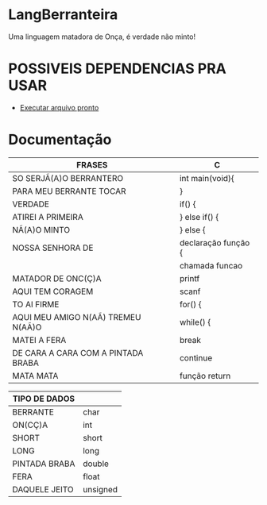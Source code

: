 # LangBerranteira
Uma linguagem matadora de Onça, é verdade não minto!

# POSSIVEIS DEPENDENCIAS PRA USAR
- [Executar arquivo pronto](https://nodejs.org/api/child_process.html#child_process_child_process_exec_command_options_callback)

# Documentação
|FRASES|C|
|---|---|
|SO SERJÃ(A)O BERRANTERO|int main(void){|
|PARA MEU BERRANTE TOCAR|}|
|VERDADE|if() {|
|ATIREI A PRIMEIRA| } else if() {|
|NÃ(A)O MINTO|} else {|
|NOSSA SENHORA DE| declaração função {|
||chamada funcao|
|MATADOR DE ONC(Ç)A|printf|
|AQUI TEM CORAGEM|scanf|
|TO AI FIRME|for() {|
|AQUI MEU AMIGO N(AÃ) TREMEU N(AÃ)O|while() {|
|MATEI A FERA|break|
|DE CARA A CARA COM A PINTADA BRABA|continue|
|MATA MATA|função return|

|TIPO DE DADOS||
|---|---|
|BERRANTE|char|
|ON(CÇ)A|int|
|SHORT|short|
|LONG|long|
|PINTADA BRABA|double|
|FERA|float|
|DAQUELE JEITO|unsigned|